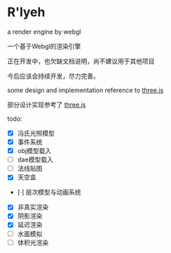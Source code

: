 # R'lyeh
a render engine by webgl 

一个基于Webgl的渲染引擎

正在开发中，也欠缺文档说明，尚不建议用于其他项目

今后应该会持续开发，尽力完善。



some design and implementation reference to [three.js](https://threejs.org)

部分设计实现参考了 [three.js](https://threejs.org)


todo:

- [x] 冯氏光照模型
- [x] 事件系统
- [x] obj模型载入
- [ ] dae模型载入
- [ ] 法线贴图
- [x] 天空盒
- [·] 层次模型与动画系统
- [x] 非真实渲染
- [x] 阴影渲染
- [x] 延迟渲染
- [ ] 水面模拟
- [ ] 体积光渲染